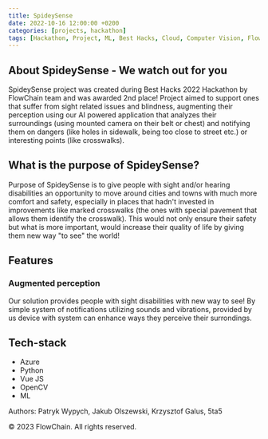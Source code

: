 ```yaml
---
title: SpideySense
date: 2022-10-16 12:00:00 +0200
categories: [projects, hackathon]
tags: [Hackathon, Project, ML, Best Hacks, Cloud, Computer Vision, FlowChain]
---
```


## About SpideySense - We watch out for you
SpideySense project was created during Best Hacks 2022 Hackathon by FlowChain team and was awarded 2nd place! Project aimed to support ones that suffer from sight related issues and blindness, augmenting their perception using our AI powered application that analyzes their surroundings (using mounted camera on their belt or chest) and notifying them on dangers (like holes in sidewalk, being too close to street etc.) or interesting points (like crosswalks).


## What is the purpose of SpideySense?
Purpose of SpideySense is to give people with sight and/or hearing disabilities an opportunity to move around cities and towns with much more comfort and safety, especially in places that hadn't invested in improvements like marked crosswalks (the ones with special pavement that allows them identify the crosswalk). This would not only ensure their safety but what is more important, would increase their quality of life by giving them new way "to see" the world!

## Features

### Augmented perception
Our solution provides people with sight disabilities with new way to see! By simple system of notifications utilizing sounds and vibrations, provided by us device with system can enhance ways they perceive their surrondings.


## Tech-stack
- Azure
- Python
- Vue JS
- OpenCV
- ML

Authors: Patryk Wypych, Jakub Olszewski, Krzysztof Galus, 5ta5

© 2023 FlowChain. All rights reserved.